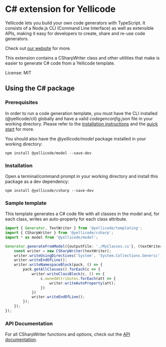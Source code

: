 # C# extension for Yellicode
Yellicode lets you build your own code generators with TypeScript. It consists of a Node.js CLI (Command Line Interface) as well as extensible APIs, making it easy for developers to create, share and re-use code generators.

Check out [our website](https://www.yellicode.com) for more.

This extension contains a CSharpWriter class and other utilities that make is easier to generate C# code from a Yellicode template.

License: MIT

## Using the C# package
### Prerequisites
In order to run a code generation template, you must have the CLI installed (@yellicode/cli) globally and have a valid *codegenconfig.json* file in your working directory. Please refer to the [installation instructions](https://www.yellicode.com/docs/installation) and the [quick start](https://www.yellicode.com/docs/quickstart) for more.

You should also have the *@yellicode/model* package installed in your working directory:
```
npm install @yellicode/model --save-dev
```

### Installation
Open a terminal/command prompt in your working directory and install this package as a dev dependency:

```
npm install @yellicode/csharp --save-dev
```

### Sample template
This template generates a C# code file with all classes in the model and, for each class, writes an auto-property for each class attribute.

```ts
import { Generator, TextWriter } from '@yellicode/templating';
import { CSharpWriter } from '@yellicode/csharp';
import * as model from '@yellicode/model';

Generator.generateFromModel({outputFile: './MyClasses.cs'}, (textWriter: TextWriter, pack: model.Package) => {
    const writer = new CSharpWriter(textWriter); 
    writer.writeUsingDirectives('System', 'System.Collections.Generic'); 
    writer.writeEndOfLine();
    writer.writeNamespaceBlock(pack, () => {        
        pack.getAllClasses().forEach(c => {           
            writer.writeClassBlock(c, () => {
                c.ownedAttributes.forEach(att => {
                    writer.writeAutoProperty(att);
                })
            })            
            writer.writeEndOfLine();
        });
    });
});
```

### API Documentation
For all CSharpWriter functions and options, check out the [API documentation](https://github.com/yellicode/yellicode-csharp/blob/master/docs/api.md).